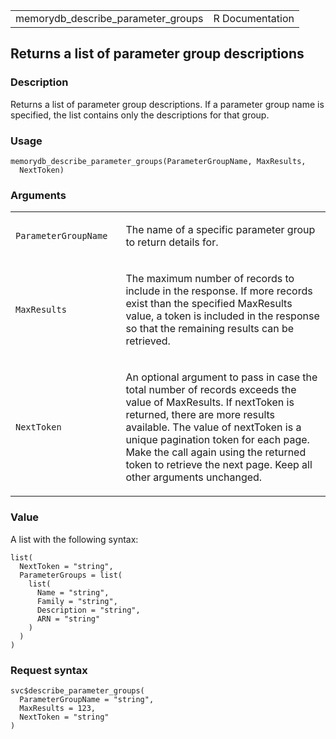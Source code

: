 <table style="width: 100%;">
<tbody>
<tr class="odd">
<td>memorydb_describe_parameter_groups</td>
<td style="text-align: right;">R Documentation</td>
</tr>
</tbody>
</table>

## Returns a list of parameter group descriptions

### Description

Returns a list of parameter group descriptions. If a parameter group
name is specified, the list contains only the descriptions for that
group.

### Usage

    memorydb_describe_parameter_groups(ParameterGroupName, MaxResults,
      NextToken)

### Arguments

<table>
<colgroup>
<col style="width: 35%" />
<col style="width: 65%" />
</colgroup>
<tbody>
<tr class="odd">
<td><code
id="memorydb_describe_parameter_groups_:_ParameterGroupName">ParameterGroupName</code></td>
<td><p>The name of a specific parameter group to return details
for.</p></td>
</tr>
<tr class="even">
<td><code
id="memorydb_describe_parameter_groups_:_MaxResults">MaxResults</code></td>
<td><p>The maximum number of records to include in the response. If more
records exist than the specified MaxResults value, a token is included
in the response so that the remaining results can be retrieved.</p></td>
</tr>
<tr class="odd">
<td><code
id="memorydb_describe_parameter_groups_:_NextToken">NextToken</code></td>
<td><p>An optional argument to pass in case the total number of records
exceeds the value of MaxResults. If nextToken is returned, there are
more results available. The value of nextToken is a unique pagination
token for each page. Make the call again using the returned token to
retrieve the next page. Keep all other arguments unchanged.</p></td>
</tr>
</tbody>
</table>

### Value

A list with the following syntax:

    list(
      NextToken = "string",
      ParameterGroups = list(
        list(
          Name = "string",
          Family = "string",
          Description = "string",
          ARN = "string"
        )
      )
    )

### Request syntax

    svc$describe_parameter_groups(
      ParameterGroupName = "string",
      MaxResults = 123,
      NextToken = "string"
    )

